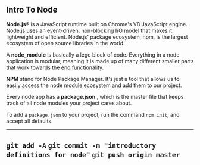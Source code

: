 ## Intro To Node

__Node.js®__ is a JavaScript runtime built on Chrome's V8 JavaScript engine. Node.js uses an event-driven, non-blocking I/O model that makes it lightweight and efficient. Node.js' package ecosystem, npm, is the largest ecosystem of open source libraries in the world.

A __node_module__ is basically a lego block of code. Everything in a node application is modular, meaning it is made up of many different smaller parts that work towards the end functionality.

__NPM__ stand for Node Package Manager. It's just a tool that allows us to easily access the node module ecosystem and add them to our project.

Every node app has a __package.json__ , which is the master file that keeps track of all node modules your project cares about.

To add a `package.json` to your project, run the command `npm init`, and accept all defaults.

---
`git add -A`
`git commit -m "introductory definitions for node"`
`git push origin master`
---
